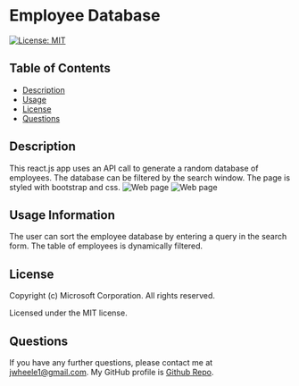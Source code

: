 # Employee Database
  [![License: MIT](https://img.shields.io/badge/License-MIT-yellow.svg)](https://opensource.org/licenses/MIT)
  ## Table of Contents
  * [Description](#Description)
  * [Usage](#Usage)
  * [License](#License)
  * [Questions](#Questions)
  ## Description
  This react.js app uses an API call to generate a random database of employees. The database can be filtered by the search window. The page is styled with bootstrap and css. 
  ![Web page](assets/img/portfolio-index.png)
  ![Web page](assets/img/portfolio-portfolio.png)
  ## Usage Information
  The user can sort the employee database by entering a query in the search form. The table of employees is dynamically filtered.
  ## License
  Copyright (c) Microsoft Corporation. All rights reserved.
  
  Licensed under the MIT license.
  ## Questions
  If you have any further questions, please contact me at jwheele1@gmail.com.
  My GitHub profile is [Github Repo](https://github.com/jrtwheeler).

